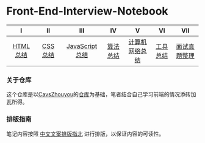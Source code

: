 # Front-End-Interview-Notebook


|               Ⅰ                |                    Ⅱ                     |                   Ⅲ                    |                     Ⅳ                      |                     Ⅴ                      |                   Ⅵ                   |           Ⅶ           |
| :----------------------------: | :--------------------------------------: | :------------------------------------: | :----------------------------------------: | :----------------------------------------: | :-----------------------------------: | :-------------------: |
| [HTML 总结](Html/Html.md) | [CSS 总结](Css/Css.md) | [JavaScript 总结](JavaScript/JavaScript.md)| [算法总结](算法/算法.md) |  [计算机网络总结](计算机网络/计算机网络.md) | [工具总结](工具/工具.md) | [面试真题整理](面试记录/面试记录.md) | 

### 关于仓库

这个仓库是以[CavsZhouyou](https://github.com/CavsZhouyou)的[仓库](https://github.com/CavsZhouyou/Front-End-Interview-Notebook)为基础，笔者结合自己学习前端的情况添砖加瓦所得。


### 排版指南

笔记内容按照 [中文文案排版指北](http://mazhuang.org/wiki/chinese-copywriting-guidelines/) 进行排版，以保证内容的可读性。


